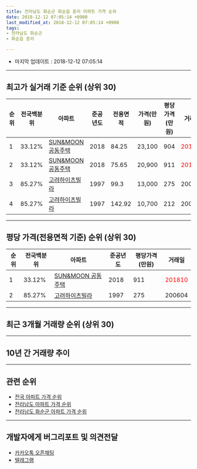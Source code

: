 ```yaml
---
title: 전라남도 화순군 화순읍 훈리 아파트 가격 순위
date: 2018-12-12 07:05:14 +0900
last_modified_at: 2018-12-12 07:05:14 +0900
tags:
- 전라남도 화순군
- 화순읍 훈리

---
```


* 마지막 업데이트 : 2018-12-12 07:05:14

---

## 최고가 실거래 기준 순위 (상위 30)


|순위|전국백분위|아파트|준공년도|전용면적|가격(만원)|평당가격(만원)|거래일|
|---|---|---|---|---|---|---|---|
|1|33.12%|[SUN&MOON 공동주택](https://search.naver.com/search.naver?query=%EC%A0%84%EB%9D%BC%EB%82%A8%EB%8F%84+%ED%99%94%EC%88%9C%EA%B5%B0+%ED%99%94%EC%88%9C%EC%9D%8D+%ED%9B%88%EB%A6%AC+SUN%26MOON+%EA%B3%B5%EB%8F%99%EC%A3%BC%ED%83%9D)|2018|84.25|23,100|904|<span style="color:red">201811</span>|
|2|33.12%|[SUN&MOON 공동주택](https://search.naver.com/search.naver?query=%EC%A0%84%EB%9D%BC%EB%82%A8%EB%8F%84+%ED%99%94%EC%88%9C%EA%B5%B0+%ED%99%94%EC%88%9C%EC%9D%8D+%ED%9B%88%EB%A6%AC+SUN%26MOON+%EA%B3%B5%EB%8F%99%EC%A3%BC%ED%83%9D)|2018|75.65|20,900|911|<span style="color:red">201810</span>|
|3|85.27%|[고려하이츠빌라](https://search.naver.com/search.naver?query=%EC%A0%84%EB%9D%BC%EB%82%A8%EB%8F%84+%ED%99%94%EC%88%9C%EA%B5%B0+%ED%99%94%EC%88%9C%EC%9D%8D+%ED%9B%88%EB%A6%AC+%EA%B3%A0%EB%A0%A4%ED%95%98%EC%9D%B4%EC%B8%A0%EB%B9%8C%EB%9D%BC)|1997|99.3|13,000|275|200604|
|4|85.27%|[고려하이츠빌라](https://search.naver.com/search.naver?query=%EC%A0%84%EB%9D%BC%EB%82%A8%EB%8F%84+%ED%99%94%EC%88%9C%EA%B5%B0+%ED%99%94%EC%88%9C%EC%9D%8D+%ED%9B%88%EB%A6%AC+%EA%B3%A0%EB%A0%A4%ED%95%98%EC%9D%B4%EC%B8%A0%EB%B9%8C%EB%9D%BC)|1997|142.92|10,700|212|200601|


---

## 평당 가격(전용면적 기준) 순위 (상위 30)


|순위|전국백분위|아파트|준공년도|평당가격(만원)|거래일|
|---|---|---|---|---|---|
|1|33.12%|[SUN&MOON 공동주택](https://search.naver.com/search.naver?query=%EC%A0%84%EB%9D%BC%EB%82%A8%EB%8F%84+%ED%99%94%EC%88%9C%EA%B5%B0+%ED%99%94%EC%88%9C%EC%9D%8D+%ED%9B%88%EB%A6%AC+SUN%26MOON+%EA%B3%B5%EB%8F%99%EC%A3%BC%ED%83%9D)|2018|911|<span style="color:red">201810</span>|
|2|85.27%|[고려하이츠빌라](https://search.naver.com/search.naver?query=%EC%A0%84%EB%9D%BC%EB%82%A8%EB%8F%84+%ED%99%94%EC%88%9C%EA%B5%B0+%ED%99%94%EC%88%9C%EC%9D%8D+%ED%9B%88%EB%A6%AC+%EA%B3%A0%EB%A0%A4%ED%95%98%EC%9D%B4%EC%B8%A0%EB%B9%8C%EB%9D%BC)|1997|275|200604|


---

## 최근 3개월 거래량 순위 (상위 30)


<div style="width:100%;">
    <canvas id="deal_count_ranking" height="250"></canvas>
</div>


<script>
new Chart(document.getElementById("deal_count_ranking"), {
    type: 'horizontalBar',
    data: {
        labels: ['SUN&MOON 공동주택'],
        datasets: [{
            label: '실거래 수',
            data: [5],
            borderColor: "rgba(255, 0, 128, 1)",
            backgroundColor: "rgba(255, 0, 128, 0.5)",
            fill: false,
        }]
    },
    options: {
        responsive: true,
        title: {
            display: true,
            text: '최근 3개월 거래량 순위'
        },
        tooltips: {
            mode: 'index',
            intersect: false,
            callbacks: {
                title: function(tooltipItems, data) {
                    return "실거래 수:";
                },
                label: function(tooltipItem, data) {
                    return data.labels[tooltipItem.index] + ": " + tooltipItem.xLabel;
                }
            }
        },
        hover: {
            mode: 'nearest',
            intersect: true
        },
        scales: {
            xAxes: [{
                display: true,
                scaleLabel: {
                    display: true,
                    labelString: '실거래 수'
                },
                ticks: {
                    suggestedMin: 0,
                }
            }],
            yAxes: [{
                display: true,
                ticks: {
                    autoSkip: false,
                    callback: function(value, index, values) {
                        if (value.length > 15)
                            return value.substr(0, 13) + "...";
                        else
                            return value;
                    }
                },
                scaleLabel: {
                    display: false,
                }
            }]
        }
    }
});

</script>


---

## 10년 간 거래량 추이


<div style="width:100%;">
    <canvas id="deal_progress" height="250"></canvas>
</div>

<script>
new Chart(document.getElementById("deal_progress"), {
    type: 'line',
    data: {
        labels: ['200812','200901','200902','200903','200904','200905','200906','200907','200908','200909','200910','200911','200912','201001','201002','201003','201004','201005','201006','201007','201008','201009','201010','201011','201012','201101','201102','201103','201104','201105','201106','201107','201108','201109','201110','201111','201112','201201','201202','201203','201204','201205','201206','201207','201208','201209','201210','201211','201212','201301','201302','201303','201304','201305','201306','201307','201308','201309','201310','201311','201312','201401','201402','201403','201404','201405','201406','201407','201408','201409','201410','201411','201412','201501','201502','201503','201504','201505','201506','201507','201508','201509','201510','201511','201512','201601','201602','201603','201604','201605','201606','201607','201608','201609','201610','201611','201612','201701','201702','201703','201704','201705','201706','201707','201708','201709','201710','201711','201712','201801','201802','201803','201804','201805','201806','201807','201808','201809','201810','201811','201812'],
        datasets: [{
            label: '실거래 수',
            pointRadius: 1,
            data: [0, 0, 0, 0, 0, 0, 0, 0, 0, 0, 0, 1, 0, 0, 0, 1, 0, 1, 0, 0, 0, 0, 0, 0, 0, 0, 0, 0, 0, 0, 0, 0, 0, 0, 0, 0, 0, 0, 0, 0, 0, 0, 0, 0, 0, 0, 0, 1, 0, 0, 0, 0, 0, 0, 0, 0, 0, 0, 0, 0, 0, 0, 0, 0, 0, 0, 0, 0, 0, 0, 0, 0, 0, 0, 0, 0, 0, 0, 0, 0, 0, 0, 0, 0, 0, 1, 0, 0, 0, 0, 0, 0, 0, 0, 0, 0, 0, 0, 0, 0, 0, 0, 0, 0, 0, 0, 0, 0, 0, 0, 0, 0, 0, 0, 0, 0, 0, 4, 3, 2, 0],
            borderColor: "rgba(255, 201, 14, 1)",
            backgroundColor: "rgba(255, 201, 14, 0.5)",
            fill: true,
        }]
    },
    options: {
        responsive: true,
        title: {
            display: true,
            text: '10년간 거래량 추이'
        },
        tooltips: {
            mode: 'index',
            intersect: false,
        },
        hover: {
            mode: 'nearest',
            intersect: true
        },
        scales: {
            xAxes: [{
                display: true,
                scaleLabel: {
                    display: true,
                    labelString: '년/월'
                }
            }],
            yAxes: [{
                display: true,
                ticks: {
                    suggestedMin: 0,
                },
                scaleLabel: {
                    display: true,
                    labelString: '실거래 수'
                }
            }]
        }
    }
});

</script>


---

## 관련 순위

- [전국 아파트 가격 순위](https://inasie.github.io/apt-ranking/전국)
- [전라남도 아파트 가격 순위](https://inasie.github.io/apt-ranking/전라남도)
- [전라남도 화순군 아파트 가격 순위](https://inasie.github.io/apt-ranking/전라남도-화순군)


---

## 개발자에게 버그리포트 및 의견전달

- [카카오톡 오픈채팅](https://open.kakao.com/o/gLJUAP4)
- [텔레그램](https://t.me/inasie)

